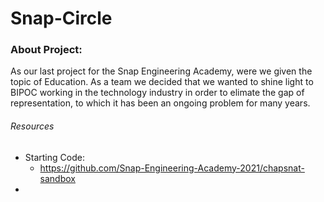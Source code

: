 # Snap-Circle
### About Project: 

As our last project for the Snap Engineering Academy, were we given the topic of Education. As a team we decided that we wanted to shine light to BIPOC working in the technology industry in order to elimate the gap of representation, to which it has been an ongoing problem for many years. 

###### Resources 
* Starting Code: 
  * https://github.com/Snap-Engineering-Academy-2021/chapsnat-sandbox
* 
  
